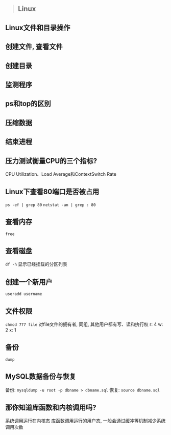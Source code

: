 > ## Linux

## Linux文件和目录操作
## 创建文件, 查看文件
## 创建目录
## 监测程序
## ps和top的区别
## 压缩数据
## 结束进程
## 压力测试衡量CPU的三个指标? 
CPU Utilization、Load Average和ContextSwitch Rate
## Linux下查看80端口是否被占用
`ps -ef | grep 80`
`netstat -an | grep : 80`
## 查看内存 
`free`
## 查看磁盘
`df -h` 显示已经挂载的分区列表
## 创建一个新用户
`useradd username`
## 文件权限
`chmod 777 file` 对file文件的拥有者, 同组, 其他用户都有写、读和执行权
r: 4   w: 2   x: 1
## 备份
`dump`

## MySQL数据备份与恢复
备份:  `mysqldump -u root -p dbname > dbname.sql`
恢复: `source dbname.sql`

## 那你知道库函数和内核调用吗?  
系统调用运行在内核态
库函数调用运行的用户态, 一般会通过缓冲等机制减少系统调用次数